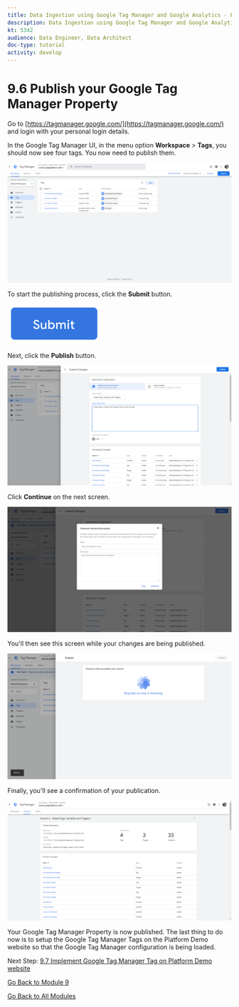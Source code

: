 ```yaml
---
title: Data Ingestion using Google Tag Manager and Google Analytics - Publish your Google Tag Manager Property
description: Data Ingestion using Google Tag Manager and Google Analytics - Publish your Google Tag Manager Property
kt: 5342
audience: Data Engineer, Data Architect
doc-type: tutorial
activity: develop
---
```

# 9.6 Publish your Google Tag Manager Property

Go to [https://tagmanager.google.com/](https://tagmanager.google.com/) and login with your personal login details.

In the Google Tag Manager UI, in the menu option **Workspace** > **Tags**, you should now see four tags. You now need to publish them.

![Launch Setup](./images/workspace.png)

To start the publishing process, click the **Submit** button.

![Launch Setup](./images/submit.png)

Next, click the **Publish** button.

![Launch Setup](./images/publish.png)

Click **Continue** on the next screen.

![Launch Setup](./images/continue.png)

You'll then see this screen while your changes are being published.

![Launch Setup](./images/changes.png)

Finally, you'll see a confirmation of your publication.

![Launch Setup](./images/env.png)

Your Google Tag Manager Property is now published. The last thing to do now is to setup the Google Tag Manager Tags on the Platform Demo website so that the Google Tag Manager configuration is being loaded.

Next Step: [9.7 Implement Google Tag Manager Tag on Platform Demo website](./ex7.md)

[Go Back to Module 9](./data-ingestion-using-google-tag-manager-and-google-analytics.md)

[Go Back to All Modules](../../overview.md)
